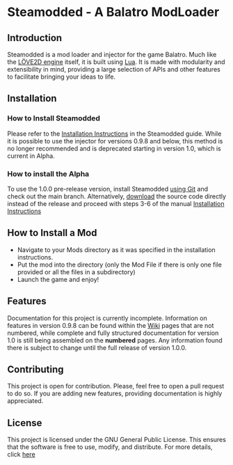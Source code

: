 # Steamodded - A Balatro ModLoader

## Introduction

Steamodded is a mod loader and injector for the game Balatro. Much like the [LÖVE2D engine](https://love2d.org/wiki/Main_Page) itself, it is built using [Lua](https://www.lua.org/). It is made with modularity and extensibility in mind, providing a large selection of APIs and other features to facilitate bringing your ideas to life.

## Installation

### How to Install Steamodded

Please refer to the [Installation Instructions](https://github.com/Steamopollys/Steamodded/wiki/01.-Getting-started) in the Steamodded guide. While it is possible to use the injector for versions 0.9.8 and below, this method is no longer recommended and is deprecated starting in version 1.0, which is current in Alpha.

### How to install the Alpha

To use the 1.0.0 pre-release version, install Steamodded [using Git](https://github.com/Steamopollys/Steamodded/wiki/01.-Getting-started#using-the-command-line-requires-git) and check out the main branch. Alternatively, [download](https://github.com/Steamopollys/Steamodded/archive/refs/heads/main.zip) the source code directly instead of the release and proceed with steps 3-6 of the manual [Installation Instructions](https://github.com/Steamopollys/Steamodded/wiki/01.-Getting-started)

## How to Install a Mod

- Navigate to your Mods directory as it was specified in the installation instructions.
- Put the mod into the directory (only the Mod File if there is only one file provided or all the files in a subdirectory)
- Launch the game and enjoy!

## Features

Documentation for this project is currently incomplete. Information on features in version 0.9.8 can be found within the [Wiki](https://github.com/Steamopollys/Steamodded/wiki) pages that are not numbered, while complete and fully structured documentation for version 1.0 is still being assembled on the **numbered** pages. Any information found there is subject to change until the full release of version 1.0.0.

## Contributing

This project is open for contribution. Please, feel free to open a pull request to do so. If you are adding new features, providing documentation is highly appreciated.

## License

This project is licensed under the GNU General Public License. This ensures that the software is free to use, modify, and distribute. For more details, click [here](https://github.com/Steamopollys/Steamodded/actions?tab=GPL-3.0-1-ov-file)

